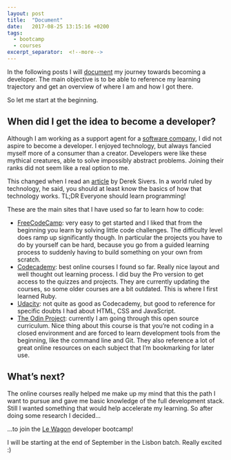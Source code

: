 ```yaml
---
layout: post
title:  "Document"
date:   2017-08-25 13:15:16 +0200
tags:
  - bootcamp
  - courses
excerpt_separator:  <!--more-->
---
```

In the following posts I will [document](https://www.youtube.com/watch?v=RVKofRN1dyI) my journey towards becoming a developer. The main objective is to be able to reference my learning trajectory and get an overview of where I am and how I got there.

So let me start at the beginning.

## When did I get the idea to become a developer?

Although I am working as a support agent for a [software company](http://appmachine.com), I did not aspire to become a developer. I enjoyed technology, but always fancied myself more of a consumer than a creator. Developers were like these mythical creatures, able to solve impossibly abstract problems. Joining their ranks did not seem like a real option to me.

This changed when I read an [article](https://sivers.org/prog) by Derek Sivers. In a world ruled by technology, he said, you should at least know the basics of how that technology works. TL;DR Everyone should learn programming!

These are the main sites that I have used so far to learn how to code:


- [FreeCodeCamp](https://www.freecodecamp.org/): very easy to get started and I liked that from the beginning you learn by solving little code challenges. The difficulty level does ramp up significantly though. In particular the projects you have to do by yourself can be hard, because you go from a guided learning process to suddenly having to build something on your own from scratch.
- [Codecademy](https://www.codecademy.com/): best online courses I found so far. Really nice layout and well thought out learning process. I did buy the Pro version to get access to the quizzes and projects. They are currently updating the courses, so some older courses are a bit outdated. This is where I first learned Ruby.
- [Udacity](https://udacity.com): not quite as good as Codecademy, but good to reference for specific doubts I had about HTML, CSS and JavaScript.
- [The Odin Project](https://www.theodinproject.com/): currently I am going through this open source curriculum. Nice thing about this course is that you’re not coding in a closed environment and are forced to learn development tools from the beginning, like the command line and Git. They also reference a lot of great online resources on each subject that I’m bookmarking for later use.

## What’s next?

The online courses really helped me make up my mind that this the path I want to pursue and gave me basic knowledge of the full development stack. Still I wanted something that would help accelerate my learning. So after doing some research I decided…

…to join the [Le Wagon](https://www.lewagon.com) developer bootcamp!

I will be starting at the end of September in the Lisbon batch. Really excited :)

